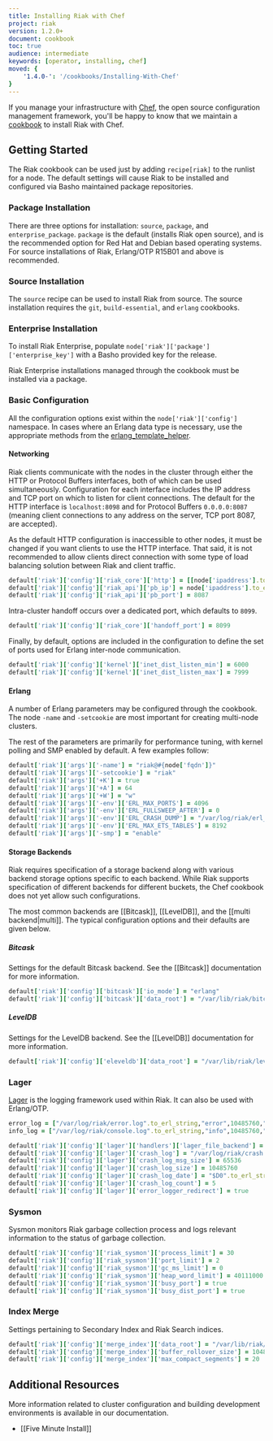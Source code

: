 ```yaml
---
title: Installing Riak with Chef
project: riak
version: 1.2.0+
document: cookbook
toc: true
audience: intermediate
keywords: [operator, installing, chef]
moved: {
    '1.4.0-': '/cookbooks/Installing-With-Chef'
}
---
```


If you manage your infrastructure with [Chef](http://www.opscode.com/chef/),
the open source configuration management framework, you'll be happy to know
that we maintain a [cookbook](http://community.opscode.com/cookbooks/riak) to
install Riak with Chef.

## Getting Started

The Riak cookbook can be used just by adding `recipe[riak]` to the runlist for
a node. The default settings will cause Riak to be installed and configured
via Basho maintained package repositories.

### Package Installation

There are three options for installation: `source`, `package`, and
`enterprise_package`. `package` is the default (installs Riak open source),
and is the recommended option for Red Hat and Debian based operating systems.
For source installations of Riak, Erlang/OTP R15B01 and above is recommended.

### Source Installation

The `source` recipe can be used to install Riak from source. The source
installation requires the `git`, `build-essential`, and `erlang` cookbooks.

### Enterprise Installation

To install Riak Enterprise, populate
`node['riak']['package']['enterprise_key']` with a Basho provided key for the
release.

Riak Enterprise installations managed through the cookbook must be installed
via a package.

### Basic Configuration

All the configuration options exist within the `node['riak']['config']`
namespace. In cases where an Erlang data type is necessary, use the
appropriate methods from the
[erlang_template_helper](https://github.com/basho/erlang_template_helper).

#### Networking

Riak clients communicate with the nodes in the cluster through either the HTTP
or Protocol Buffers interfaces, both of which can be used simultaneously.
Configuration for each interface includes the IP address and TCP port on which
to listen for client connections. The default for the HTTP interface is
`localhost:8098` and for Protocol Buffers `0.0.0.0:8087` (meaning client
connections to any address on the server, TCP port 8087, are accepted).

As the default HTTP configuration is inaccessible to other nodes, it must be
changed if you want clients to use the HTTP interface. That said, it is not
recommended to allow clients direct connection with some type of load
balancing solution between Riak and client traffic.

```ruby
default['riak']['config']['riak_core']['http'] = [[node['ipaddress'].to_erl_string, 8098].to_erl_tuple]
default['riak']['config']['riak_api']['pb_ip'] = node['ipaddress'].to_erl_string
default['riak']['config']['riak_api']['pb_port'] = 8087
```

Intra-cluster handoff occurs over a dedicated port, which defaults to `8099`.

```ruby
default['riak']['config']['riak_core']['handoff_port'] = 8099
```

Finally, by default, options are included in the configuration to define the
set of ports used for Erlang inter-node communication.

```ruby
default['riak']['config']['kernel']['inet_dist_listen_min'] = 6000
default['riak']['config']['kernel']['inet_dist_listen_max'] = 7999
```

#### Erlang

A number of Erlang parameters may be configured through the cookbook. The node
`-name` and `-setcookie` are most important for creating multi-node clusters.

The rest of the parameters are primarily for performance tuning, with kernel
polling and SMP enabled by default. A few examples follow:

```ruby
default['riak']['args']['-name'] = "riak@#{node['fqdn']}"
default['riak']['args']['-setcookie'] = "riak"
default['riak']['args']['+K'] = true
default['riak']['args']['+A'] = 64
default['riak']['args']['+W'] = "w"
default['riak']['args']['-env']['ERL_MAX_PORTS'] = 4096
default['riak']['args']['-env']['ERL_FULLSWEEP_AFTER'] = 0
default['riak']['args']['-env']['ERL_CRASH_DUMP'] = "/var/log/riak/erl_crash.dump"
default['riak']['args']['-env']['ERL_MAX_ETS_TABLES'] = 8192
default['riak']['args']['-smp'] = "enable"
```

#### Storage Backends

Riak requires specification of a storage backend along with various backend
storage options specific to each backend. While Riak supports specification of
different backends for different buckets, the Chef cookbook does not yet allow
such configurations.

The most common backends are [[Bitcask]], [[LevelDB]], and the [[multi
backend|multi]]. The typical configuration options and their defaults are
given below.

##### Bitcask

Settings for the default Bitcask backend. See the [[Bitcask]] documentation
for more information.

```ruby
default['riak']['config']['bitcask']['io_mode'] = "erlang"
default['riak']['config']['bitcask']['data_root'] = "/var/lib/riak/bitcask".to_erl_string
```

##### LevelDB

Settings for the LevelDB backend. See the [[LevelDB]] documentation for more
information.

```ruby
default['riak']['config']['eleveldb']['data_root'] = "/var/lib/riak/leveldb".to_erl_string
```

### Lager

[Lager](https://github.com/basho/lager) is the logging framework used within
Riak. It can also be used with Erlang/OTP.

```ruby
error_log = ["/var/log/riak/error.log".to_erl_string,"error",10485760,"$D0".to_erl_string,5].to_erl_tuple
info_log = ["/var/log/riak/console.log".to_erl_string,"info",10485760,"$D0".to_erl_string,5].to_erl_tuple

default['riak']['config']['lager']['handlers']['lager_file_backend'] = [error_log, info_log]
default['riak']['config']['lager']['crash_log'] = "/var/log/riak/crash.log".to_erl_string
default['riak']['config']['lager']['crash_log_msg_size'] = 65536
default['riak']['config']['lager']['crash_log_size'] = 10485760
default['riak']['config']['lager']['crash_log_date'] = "$D0".to_erl_string
default['riak']['config']['lager']['crash_log_count'] = 5
default['riak']['config']['lager']['error_logger_redirect'] = true
```

### Sysmon

Sysmon monitors Riak garbage collection process and logs relevant information
to the status of garbage collection.

```ruby
default['riak']['config']['riak_sysmon']['process_limit'] = 30
default['riak']['config']['riak_sysmon']['port_limit'] = 2
default['riak']['config']['riak_sysmon']['gc_ms_limit'] = 0
default['riak']['config']['riak_sysmon']['heap_word_limit'] = 40111000
default['riak']['config']['riak_sysmon']['busy_port'] = true
default['riak']['config']['riak_sysmon']['busy_dist_port'] = true
```

### Index Merge

Settings pertaining to Secondary Index and Riak Search indices.

```ruby
default['riak']['config']['merge_index']['data_root'] = "/var/lib/riak/merge_index".to_erl_string
default['riak']['config']['merge_index']['buffer_rollover_size'] = 1048576
default['riak']['config']['merge_index']['max_compact_segments'] = 20
```

## Additional Resources

More information related to cluster configuration and building development
environments is available in our documentation.

* [[Five Minute Install]]
